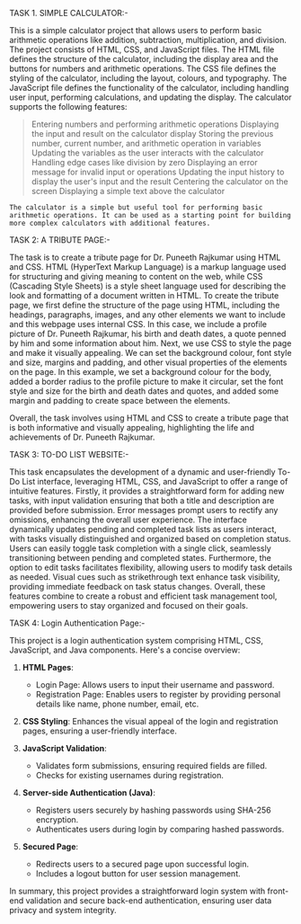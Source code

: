 TASK 1. SIMPLE CALCULATOR:-

This is a simple calculator project that allows users to perform basic arithmetic operations like addition, subtraction, multiplication, and division. The project consists of HTML, CSS, and JavaScript files.
The HTML file defines the structure of the calculator, including the display area and the buttons for numbers and arithmetic operations.
The CSS file defines the styling of the calculator, including the layout, colours, and typography.
The JavaScript file defines the functionality of the calculator, including handling user input, performing calculations, and updating the display.
The calculator supports the following features:

>Entering numbers and performing arithmetic operations
>Displaying the input and result on the calculator display
>Storing the previous number, current number, and arithmetic operation in variables
>Updating the variables as the user interacts with the calculator
>Handling edge cases like division by zero
>Displaying an error message for invalid input or operations
>Updating the input history to display the user's input and the result
>Centering the calculator on the screen
>Displaying a simple text above the calculator

    The calculator is a simple but useful tool for performing basic arithmetic operations. It can be used as a starting point for building more complex calculators with additional features.



TASK 2: A TRIBUTE PAGE:-

The task is to create a tribute page for Dr. Puneeth Rajkumar using HTML and CSS. HTML (HyperText Markup Language) is a markup language used for structuring and giving meaning to content on the web, while CSS (Cascading Style Sheets) is a style sheet language used for describing the look and formatting of a document written in HTML.
To create the tribute page, we first define the structure of the page using HTML, including the headings, paragraphs, images, and any other elements we want to include and this webpage uses internal CSS. In this case, we include a profile picture of Dr. Puneeth Rajkumar, his birth and death dates, a quote penned by him and some information about him.
Next, we use CSS to style the page and make it visually appealing. We can set the background colour, font style and size, margins and padding, and other visual properties of the elements on the page. In this example, we set a background colour for the body, added a border radius to the profile picture to make it circular, set the font style and size for the birth and death dates and quotes, and added some margin and padding to create space between the elements.

Overall, the task involves using HTML and CSS to create a tribute page that is both informative and visually appealing, highlighting the life and achievements of Dr. Puneeth Rajkumar.



TASK 3: TO-DO LIST WEBSITE:-

This task encapsulates the development of a dynamic and user-friendly To-Do List interface, leveraging HTML, CSS, and JavaScript to offer a range of intuitive features. 
Firstly, it provides a straightforward form for adding new tasks, with input validation ensuring that both a title and description are provided before submission. Error messages prompt users to rectify any omissions, enhancing the overall user experience. The interface dynamically updates pending and completed task lists as users interact, with tasks visually distinguished and organized based on completion status. 
Users can easily toggle task completion with a single click, seamlessly transitioning between pending and completed states. Furthermore, the option to edit tasks facilitates flexibility, allowing users to modify task details as needed. 
Visual cues such as strikethrough text enhance task visibility, providing immediate feedback on task status changes. Overall, these features combine to create a robust and efficient task management tool, empowering users to stay organized and focused on their goals.



TASK 4: Login Authentication Page:-

This project is a login authentication system comprising HTML, CSS, JavaScript, and Java components. Here's a concise overview:

1. **HTML Pages**: 
   - Login Page: Allows users to input their username and password.
   - Registration Page: Enables users to register by providing personal details like name, phone number, email, etc.

2. **CSS Styling**: Enhances the visual appeal of the login and registration pages, ensuring a user-friendly interface.

3. **JavaScript Validation**: 
   - Validates form submissions, ensuring required fields are filled.
   - Checks for existing usernames during registration.

4. **Server-side Authentication (Java)**: 
   - Registers users securely by hashing passwords using SHA-256 encryption.
   - Authenticates users during login by comparing hashed passwords.

5. **Secured Page**: 
   - Redirects users to a secured page upon successful login.
   - Includes a logout button for user session management.

In summary, this project provides a straightforward login system with front-end validation and secure back-end authentication, ensuring user data privacy and system integrity.
